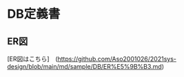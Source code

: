 # DB定義書
## ER図
[ER図はこちら]　(https://github.com/Aso2001026/2021sys-design/blob/main/md/sample/DB/ER%E5%9B%B3.md)

